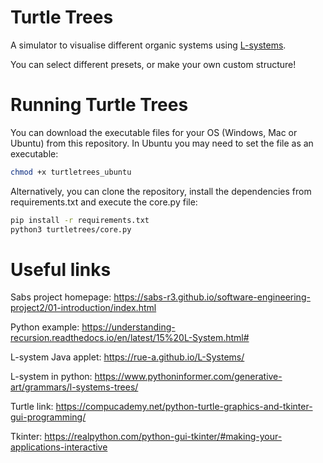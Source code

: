 Turtle Trees
========================

A simulator to visualise different organic systems using [L-systems](https://en.wikipedia.org/wiki/L-system).

You can select different presets, or make your own custom structure!

Running Turtle Trees
=========================

You can download the executable files for your OS (Windows, Mac or Ubuntu) from this repository.
In Ubuntu you may need to set the file as an executable:

```bash
chmod +x turtletrees_ubuntu
```
Alternatively, you can clone the repository, install the dependencies from requirements.txt and execute the core.py file:

```bash
pip install -r requirements.txt
python3 turtletrees/core.py
```

Useful links
==========================

Sabs project homepage:
https://sabs-r3.github.io/software-engineering-project2/01-introduction/index.html

Python example:
https://understanding-recursion.readthedocs.io/en/latest/15%20L-System.html#

L-system Java applet: 
https://rue-a.github.io/L-Systems/

L-system in python:
https://www.pythoninformer.com/generative-art/grammars/l-systems-trees/

Turtle link:
https://compucademy.net/python-turtle-graphics-and-tkinter-gui-programming/

Tkinter:
https://realpython.com/python-gui-tkinter/#making-your-applications-interactive
